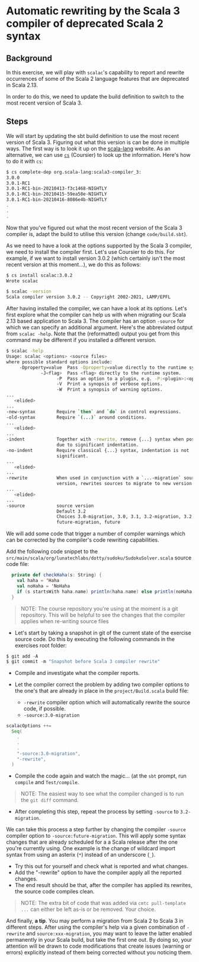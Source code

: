 # Automatic rewriting  by the Scala 3 compiler of deprecated Scala 2 syntax 

## Background

In this exercise, we will play with `scalac`'s capability to report and rewrite
occurrences of some of the Scala 2 language features that are deprecated in
Scala 2.13.

In order to do this, we need to update the build definition to switch to the most recent
version of Scala 3.

## Steps

We will start by updating the sbt build definition to use the most recent version of Scala 3.
Figuring out what this version is can be done in multiple ways. The first way is to look it
up on the [scala-lang](https://www.scala-lang.org) website. As an alternative, we can use
[`cs`](https://github.com/coursier/coursier) (Coursier) to look up the information. Here's how to do it with `cs`:

```bash
$ cs complete-dep org.scala-lang:scala3-compiler_3:
3.0.0
3.0.1-RC1
3.0.1-RC1-bin-20210413-f3c1468-NIGHTLY
3.0.1-RC1-bin-20210415-59ea58e-NIGHTLY
3.0.1-RC1-bin-20210416-8086e4b-NIGHTLY
.
.
.
```

Now that you've figured out what the most recent version of the Scala 3 compiler is,
adapt the build to utilise this version (change `code/build.sbt`).

As we need to have a look at the options supported by the Scala 3 compiler, we need to install
the compiler first. Let's use Coursier to do this. For example, if we want to install version
3.0.2 (which certainly isn't the most recent version at this moment...), we do this as follows:

```bash
$ cs install scalac:3.0.2
Wrote scalac

$ scalac -version
Scala compiler version 3.0.2 -- Copyright 2002-2021, LAMP/EPFL
```

After having installed the compiler, we can have a look at its options.
Let's first explore what the compiler can help us with when migrating our
Scala 2.13 based application to Scala 3. The compiler has an option `-source`
for which we can specify an additional argument. Here's the abbreviated output
from `scalac -help`. Note that the (reformatted) output you get from this command
may be different if you installed a different version.

```bash
$ scalac -help
Usage: scalac <options> <source files>
where possible standard options include:
     -Dproperty=value  Pass -Dproperty=value directly to the runtime system.
             -J<flag>  Pass <flag> directly to the runtime system.
                   -P  Pass an option to a plugin, e.g. -P:<plugin>:<opt>
                   -V  Print a synopsis of verbose options.
                   -W  Print a synopsis of warning options.
...
   <elided>
...
-new-syntax        Require `then` and `do` in control expressions.
-old-syntax        Require `(...)` around conditions.
...
   <elided>
...
-indent            Together with -rewrite, remove {...} syntax when possible
                   due to significant indentation.
-no-indent         Require classical {...} syntax, indentation is not
                   significant.
...
   <elided>
...
-rewrite           When used in conjunction with a `...-migration` source
                   version, rewrites sources to migrate to new version.
...
   <elided>
...
-source            source version
                   Default 3.2
                   Choices 3.0-migration, 3.0, 3.1, 3.2-migration, 3.2,
                   future-migration, future
```

We will add some code that trigger a number of compiler warnings which can
be corrected by the compiler's code rewriting capabilities.

Add the following code snippet to the `src/main/scala/org/lunatechlabs/dotty/sudoku/SudokuSolver.scala` source code file:

```scala
  private def checkHaha(s: String) {
    val haha = 'Haha
    val noHaha = 'NoHaha
    if (s startsWith haha.name) println(haha.name) else println(noHaha.name)
  }
```

> NOTE: The course repository you're using at the moment is a git repository.
>      This will be helpful to see the changes that the compiler applies
>      when re-writing source files

- Let's start by taking a snapshot in git of the current state of the exercise
  source code. Do this by executing the following commands in the exercises
  root folder:

```scala
$ git add -A
$ git commit -m "Snapshot before Scala 3 compiler rewrite"
```

- Compile and investigate what the compiler reports.

- Let the compiler correct the problem by adding two compiler options to the
  one's that are already in place in the `project/Build.scala` build file:
  -  `-rewrite` compiler option which will automatically rewrite the source code,
     if possible.
  - `-source:3.0-migration` 

```scala
scalacOptions ++=
  Seq(
    .
    .
    .
    "-source:3.0-migration",
    "-rewrite",
  )
```

- Compile the code again and watch the magic... (at the `sbt` prompt, run `compile` and `Test/compile`.

> NOTE:  The easiest way to see what the compiler changed is to run the `git diff` command.

- After completing this step, repeat the process by setting `-source` to `3.2-migration`.

We can take this process a step further by changing the compiler
`-source` compiler option to `-source:future-migration`.
This will apply some syntax changes that are already scheduled for a
a Scala release after the one you're currently using. One example is the change of
wildcard import syntax from using an asterix (`*`) instead of an underscore (`_`).

- Try this out for yourself and check what is reported and what changes.
- Add the "-rewrite" option to have the compiler apply all the reported
  changes.
- The end result should be that, after the compiler has applied its rewrites, the source code
  compiles clean.

> NOTE: The extra bit of code that was added via `cmtc pull-template ...` can either be left as-is
>  or be removed. Your choice.

And finally, **a tip**. You may perform a migration from Scala 2 to Scala 3 in
different steps.
After using the compiler's help via a given combination of `-rewrite` and
`source:xxx-migration`,
you may want to leave the latter enabled permanently in your Scala build, but
take the first one out.
By doing so, your attention will be drawn to code modifications that create issues (warning or errors)
explicitly instead of them being corrected without you noticing them.
